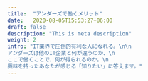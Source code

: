 ```yaml
---
title:  "アンダーズで働くメリット"
date:   2020-08-05T15:53:27+06:00
draft: false
description: "This is meta description"
weight: 2
intro: "IT業界で圧倒的有利な人になれる。\n\n
アンダーズは他のIT企業と何が違うのか、\n
ここで働くことで、何が得られるのか。\n
興味を持ったあなたが感じる「知りたい」に答えます。"
---
```

